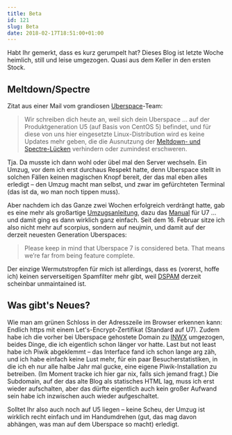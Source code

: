 ```yaml
---
title: Beta
id: 121
slug: Beta
date: 2018-02-17T18:51:00+01:00
---
```


Habt Ihr gemerkt, dass es kurz gerumpelt hat? Dieses Blog ist letzte Woche heimlich, still und leise umgezogen. Quasi aus dem Keller in den ersten Stock.

## Meltdown/Spectre

Zitat aus einer Mail vom grandiosen [Uberspace](https://uberspace.de)\-Team:

> Wir schreiben dich heute an, weil sich dein Uberspace … auf der Produktgeneration U5 (auf Basis von CentOS 5) befindet, und für diese von uns hier eingesetzte Linux-Distribution wird es keine Updates mehr geben, die die Ausnutzung der [Meltdown- und Spectre-Lücken](https://meltdownattack.com) verhindern oder zumindest erschweren.

Tja. Da musste ich dann wohl oder übel mal den Server wechseln. Ein Umzug, vor dem ich erst durchaus Respekt hatte, denn Uberspace stellt in solchen Fällen keinen magischen Knopf bereit, der das mal eben alles erledigt – den Umzug macht man selbst, und zwar im gefürchteten Terminal (das ist da, wo man noch tippen muss).

Aber nachdem ich das Ganze zwei Wochen erfolgreich verdrängt hatte, gab es eine mehr als großartige [Umzugsanleitung](https://wiki.uberspace.de/uberspace2uberspace), dazu das [Manual](https://manual.uberspace.de/en/) für U7 … und damit ging es dann wirklich ganz einfach. Seit dem 16. Februar sitze ich also nicht mehr auf scorpius, sondern auf neujmin, und damit auf der derzeit neuesten Generation Uberspaces:

> Please keep in mind that Uberspace 7 is considered beta. That means we’re far from being feature complete.

Der einzige Wermutstropfen für mich ist allerdings, dass es (vorerst, hoffe ich) keinen serverseitigen Spamfilter mehr gibt, weil [DSPAM](http://dspam.sourceforge.net) derzeit scheinbar unmaintained ist.

## Was gibt's Neues?

Wie man am grünen Schloss in der Adresszeile im Browser erkennen kann: Endlich https mit einem Let's-Encrypt-Zertifikat (Standard auf U7). Zudem habe ich die vorher bei Uberspace gehostete Domain zu [INWX](https://www.inwx.de) umgezogen, beides Dinge, die ich eigentlich schon länger vor hatte. Last but not least habe ich Piwik abgeklemmt – das Interface fand ich schon lange arg zäh, und ich habe einfach keine Lust mehr, für ein paar Besucherstatistiken, in die ich eh nur alle halbe Jahr mal gucke, eine eigene Piwik-Installation zu betreiben. (Im Moment tracke ich hier gar nix, falls sich jemand fragt.) Die Subdomain, auf der das alte Blog als statisches HTML lag, muss ich erst wieder aufschalten, aber das dürfte eigentlich auch kein großer Aufwand sein habe ich inzwischen auch wieder aufgeschaltet.

Solltet Ihr also auch noch auf U5 liegen – keine Scheu, der Umzug ist wirklich recht einfach und im Handumdrehen (gut, das mag davon abhängen, was man auf dem Uberspace so macht) erledigt.
